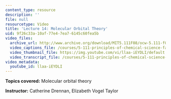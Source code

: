 ```yaml
---
content_type: resource
description: ''
file: null
resourcetype: Video
title: 'Lecture 14: Molecular Orbital Theory'
uid: 9f26c33a-10af-77e4-7ea7-6145c60fea5b
video_files:
  archive_url: http://www.archive.org/download/MIT5.111F08/ocw-5.111-f08-lec14_300k.mp4
  video_captions_file: /courses/5-111-principles-of-chemical-science-fall-2008/3a03ad2d8de650768be4f59e7e788989_llaa-iEYDLI.vtt
  video_thumbnail_file: https://img.youtube.com/vi/llaa-iEYDLI/default.jpg
  video_transcript_file: /courses/5-111-principles-of-chemical-science-fall-2008/c6790d740e946d1bf478cb9b49bd3b1d_llaa-iEYDLI.pdf
video_metadata:
  youtube_id: llaa-iEYDLI
---
```


**Topics covered:** Molecular orbital theory

**Instructor:** Catherine Drennan, Elizabeth Vogel Taylor